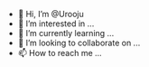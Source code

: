 - 👋 Hi, I’m @Urooju
- 👀 I’m interested in ...
- 🌱 I’m currently learning ...
- 💞️ I’m looking to collaborate on ...
- 📫 How to reach me ...

<!---
Urooju/Urooju is a ✨ special ✨ repository because its `README.md` (this file) appears on your GitHub profile.
You can click the Preview link to take a look at your changes.
--->

